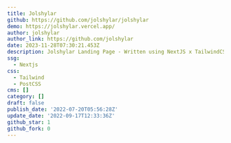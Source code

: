 ```yaml
---
title: Jolshylar
github: https://github.com/jolshylar/jolshylar
demo: https://jolshylar.vercel.app/
author: jolshylar
author_link: https://github.com/jolshylar
date: 2023-11-28T07:30:21.453Z
description: Jolshylar Landing Page - Written using NextJS x TailwindCSS
ssg:
  - Nextjs
css:
  - Tailwind
  - PostCSS
cms: []
category: []
draft: false
publish_date: '2022-07-20T05:56:28Z'
update_date: '2022-09-17T12:33:36Z'
github_star: 1
github_fork: 0
---
```

